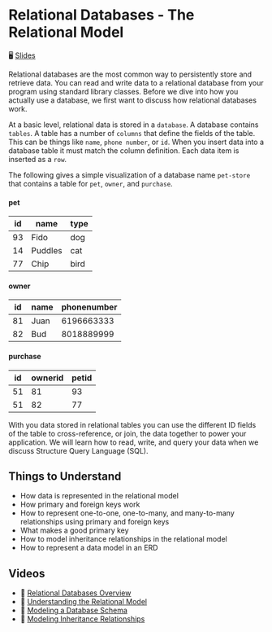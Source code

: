 # Relational Databases - The Relational Model

🖥️ [Slides](https://docs.google.com/presentation/d/19nC7v6SDqoEeK75Mb-f6L3QhnbuP6Xfo/edit?usp=sharing&ouid=114081115660452804792&rtpof=true&sd=true)

Relational databases are the most common way to persistently store and retrieve data. You can read and write data to a relational database from your program using standard library classes. Before we dive into how you actually use a database, we first want to discuss how relational databases work.

At a basic level, relational data is stored in a `database`. A database contains `tables`. A table has a number of `columns` that define the fields of the table. This can be things like `name`, `phone number`, or `id`. When you insert data into a database table it must match the column definition. Each data item is inserted as a `row`.

The following gives a simple visualization of a database name `pet-store` that contains a table for `pet`, `owner`, and `purchase`.

#### pet

|id|name|type|
|-|-|-|
|93|Fido|dog|
|14|Puddles|cat|
|77|Chip|bird|

#### owner

|id|name|phonenumber|
|-|-|-|
|81|Juan|6196663333|
|82|Bud|8018889999|

#### purchase

|id|ownerid|petid|
|-|-|-|
|51|81|93|
|51|82|77|

With you data stored in relational tables you can use the different ID fields of the table to cross-reference, or join, the data together to power your application. We will learn how to read, write, and query your data when we discuss Structure Query Language (SQL).

## Things to Understand

- How data is represented in the relational model
- How primary and foreign keys work
- How to represent one-to-one, one-to-many, and many-to-many relationships using primary and foreign keys
- What makes a good primary key
- How to model inheritance relationships in the relational model
- How to represent a data model in an ERD

## Videos

- 🎥 [Relational Databases Overview](https://byu.hosted.panopto.com/Panopto/Pages/Viewer.aspx?id=10667c35-dea3-4f1e-8c91-ad66013d553b&start=0)
- 🎥 [Understanding the Relational Model](https://byu.hosted.panopto.com/Panopto/Pages/Viewer.aspx?id=3ec3f6de-a112-4e0a-a0af-ad66013f8bc7&start=0)
- 🎥 [Modeling a Database Schema](https://byu.hosted.panopto.com/Panopto/Pages/Viewer.aspx?id=ee130025-e1ab-4f6b-a72c-ad660143e8aa&start=0)
- 🎥 [Modeling Inheritance Relationships](https://byu.hosted.panopto.com/Panopto/Pages/Viewer.aspx?id=6bb9d1f1-803c-4d8f-a5ea-ad660146883e&start=0)
